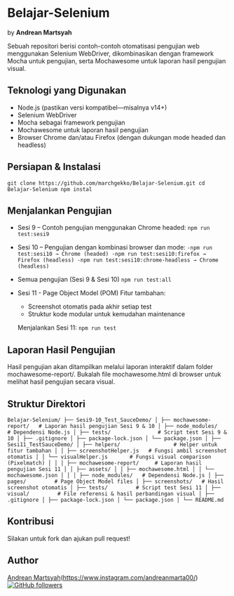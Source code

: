 # Belajar-Selenium
by **Andrean Martsyah**

Sebuah repositori berisi contoh-contoh otomatisasi pengujian web menggunakan Selenium WebDriver, 
dikombinasikan dengan framework Mocha untuk pengujian, serta Mochawesome untuk laporan hasil pengujian visual.

## Teknologi yang Digunakan
- Node.js (pastikan versi kompatibel—misalnya v14+)
- Selenium WebDriver
- Mocha sebagai framework pengujian
- Mochawesome untuk laporan hasil pengujian
- Browser Chrome dan/atau Firefox (dengan dukungan mode headed dan headless)

## Persiapan & Instalasi
`git clone https://github.com/marchgekko/Belajar-Selenium.git
cd Belajar-Selenium
npm instal`

## Menjalankan Pengujian
- Sesi 9 – Contoh pengujian menggunakan Chrome headed:
  `npm run test:sesi9`
- Sesi 10 – Pengujian dengan kombinasi browser dan mode:
  `-npm run test:sesi10 → Chrome (headed)
  -npm run test:sesi10:firefox → Firefox (headless)
  -npm run test:sesi10:chrome-headless → Chrome (headless)`
- Semua pengujian (Sesi 9 & Sesi 10)
  `npm run test:all`
  
- Sesi 11 - Page Object Model (POM) 
  Fitur tambahan:
    - Screenshot otomatis pada akhir setiap test
    - Struktur kode modular untuk kemudahan maintenance
      
  Menjalankan Sesi 11:
  `npm run test`
  
## Laporan Hasil Pengujian
Hasil pengujian akan ditampilkan melalui laporan interaktif dalam folder mochawesome-report/. Bukalah file mochawesome.html di browser untuk melihat hasil pengujian secara visual.

## Struktur Direktori
`Belajar-Selenium/
├── Sesi9-10_Test_SauceDemo/
│ ├── mochawesome-report/   # Laporan hasil pengujian Sesi 9 & 10
│ ├── node_modules/         # Dependensi Node.js
│ ├── tests/               # Script test Sesi 9 & 10
│ ├── .gitignore
│ ├── package-lock.json
│ └── package.json
│
├── Sesi11_TestSauceDemo/
│ ├── helpers/                 # Helper untuk fitur tambahan
│ │ ├── screenshotHelper.js   # Fungsi ambil screenshot otomatis
│ │ └── visualHelper.js       # Fungsi visual comparison (Pixelmatch)
│ │
│ ├── mochawesome-report/     # Laporan hasil pengujian Sesi 11
│ │ ├── assets/
│ │ ├── mochawesome.html
│ │ └── mochawesome.json
│ │
│ ├── node_modules/   # Dependensi Node.js
│ ├── pages/         # Page Object Model files
│ ├── screenshots/   # Hasil screenshot otomatis
│ ├── tests/         # Script test Sesi 11
│ ├── visual/         # File referensi & hasil perbandingan visual
│ ├── .gitignore
│ ├── package-lock.json
│ └── package.json
│
└── README.md `


## Kontribusi
Silakan untuk fork dan ajukan pull request!

## Author
[Andrean Martsyah](https://github.com/marchgekko)(https://www.instagram.com/andreanmarta00/)
[![GitHub followers](https://img.shields.io/github/followers/marchgekko?style=social)](https://github.com/marchgekko)

